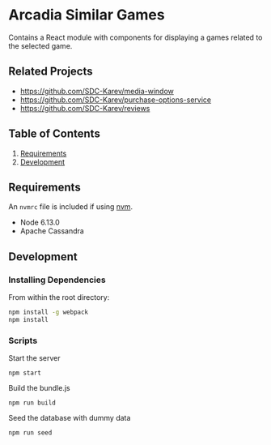 # Arcadia Similar Games

Contains a React module with components for displaying a games related to the selected game.

## Related Projects

- https://github.com/SDC-Karev/media-window
- https://github.com/SDC-Karev/purchase-options-service
- https://github.com/SDC-Karev/reviews

## Table of Contents

1. [Requirements](#requirements)
1. [Development](#development)

## Requirements

An `nvmrc` file is included if using [nvm](https://github.com/creationix/nvm).
- Node 6.13.0
- Apache Cassandra 

## Development

### Installing Dependencies

From within the root directory:
```sh
npm install -g webpack
npm install
```
### Scripts
Start the server
```
npm start
```
Build the bundle.js
```
npm run build
```
Seed the database with dummy data
```
npm run seed
```

